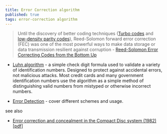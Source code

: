 ```yaml
---
title: Error Correction algorithm
published: true
tags: error-correction algorithm
---
```

> Until the discovery of better coding techniques ([Turbo codes](https://en.wikipedia.org/wiki/Turbo_code) and [low-density parity codes](https://en.wikipedia.org/wiki/Low-density_parity-check_code)), Reed-Solomon forward error correction (FEC) was one of the most powerful ways to make data storage or data transmission resilient against corruption - [Reed-Solomon Error Correcting Codes from the Bottom Up](https://tomverbeure.github.io/2022/08/07/Reed-Solomon.html)

- [Luhn algorithm](https://en.wikipedia.org/wiki/Luhn_algorithm) -  a simple check digit formula used to validate a variety of identification numbers. Designed to protect against accidental errors, not malicious attacks. Most credit cards and many government identification numbers use the algorithm as a simple method of distinguishing valid numbers from mistyped or otherwise incorrect numbers. 

- [Error Detection](https://plus.maths.org/content/take-break) - cover different schemes and usage.

see also
- [ Error correction and concealment in the Compact Disc system (1982) [pdf] ](https://news.ycombinator.com/item?id=37731027)